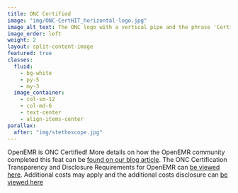 ```yaml
---
title: ONC Certified
image: "img/ONC-CertHIT_horizontal-logo.jpg"
image_alt_text: The ONC logo with a vertical pipe and the phrase 'Certified HealthIT' to the right
image_order: left
weight: 2
layout: split-content-image
featured: true
classes:
  fluid:
    - bg-white
    - py-5
    - my-3
  image_container:
    - col-sm-12
    - col-md-6
    - text-center
    - align-items-center
parallax:
  after: "img/stethoscope.jpg"
---
```


OpenEMR is ONC Certified! More details on how the OpenEMR community completed this feat can be [found on our blog article](blog/openemr-achieves-onc-certification-with-groundbreaking-release-70). The ONC Certification Transparency and Disclosure Requirements for OpenEMR can [be viewed here](https://open-emr.org/wiki/index.php/OpenEMR_Wiki_Home_Page#2015_ONC_Ambulatory_EHR_Certification). Additional costs may apply and the additional costs disclosure can [be viewed here](https://open-emr.org/wiki/index.php/OpenEMR_Wiki_Home_Page#additional-costs-disclosure)
